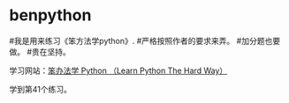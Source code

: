 # benpython
#我是用来练习《笨方法学python》.
#严格按照作者的要求来弄。
#加分题也要做。
#贵在坚持。

学习网站：[笨办法学 Python （Learn Python The Hard Way）](http://old.sebug.net/paper/books/LearnPythonTheHardWay/)

学到第41个练习。
